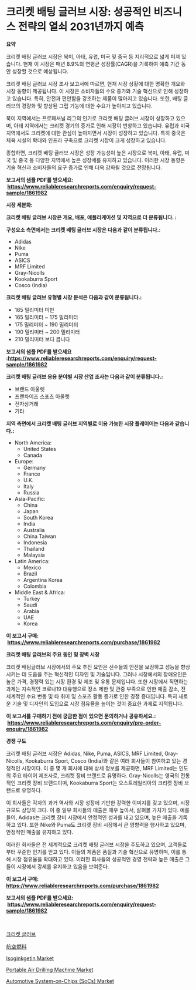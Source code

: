 <p><h1>크리켓 배팅 글러브 시장: 성공적인 비즈니스 전략의 열쇠 2031년까지 예측</h1></p><p><strong>요약</strong></p>
<p><p>크리켓 배팅 글러브 시장은 북미, 아태, 유럽, 미국 및 중국 등 지리적으로 넓게 퍼져 있습니다. 현재 이 시장은 매년 8.9%의 연평균 성장률(CAGR)을 기록하여 예측 기간 동안 성장할 것으로 예상됩니다.</p><p>크리켓 배팅 글러브 시장 조사 보고서에 따르면, 현재 시장 상황에 대한 명확한 개요와 시장 동향이 제공됩니다. 이 시장은 소비자들의 수요 증가와 기술 혁신으로 인해 성장하고 있습니다. 특히, 안전과 편안함을 강조하는 제품이 많아지고 있습니다. 또한, 배팅 글러브의 경량화 및 향상된 그립 기능에 대한 수요가 높아지고 있습니다.</p><p>북미 지역에서는 프로페셔널 리그의 인기로 크리켓 배팅 글러브 시장이 성장하고 있으며, 아태 지역에서는 크리켓 경기의 증가로 인해 시장이 번창하고 있습니다. 유럽과 미국 지역에서도 크리켓에 대한 관심이 높아지면서 시장이 성장하고 있습니다. 특히 중국은 체육 시설의 확대와 인프라 구축으로 크리켓 시장이 크게 성장하고 있습니다.</p><p>종합하면, 크리켓 배팅 글러브 시장은 성장 가능성이 높은 시장으로 북미, 아태, 유럽, 미국 및 중국 등 다양한 지역에서 높은 성장세를 유지하고 있습니다. 이러한 시장 동향은 기술 혁신과 소비자들의 요구 증가로 인해 더욱 강화될 것으로 전망됩니다.</p></p>
<p><strong>보고서의 샘플 PDF를 받으세요: &nbsp;<a href="https://www.reliableresearchreports.com/enquiry/request-sample/1861982">https://www.reliableresearchreports.com/enquiry/request-sample/1861982</a></strong></p>
<p><strong>시장 세분화:</strong></p>
<p><strong> 크리켓 배팅 글러브 시장은 개요, 배포, 애플리케이션 및 지역으로 더 분류됩니다. :</strong></p>
<p><strong>구성요소 측면에서는 크리켓 배팅 글러브 시장은 다음과 같이 분류됩니다.:</strong></p>
<p><ul><li>Adidas</li><li>Nike</li><li>Puma</li><li>ASICS</li><li>MRF Limited</li><li>Gray-Nicolls</li><li>Kookaburra Sport</li><li>Cosco (India)</li></ul></p>
<p><strong> 크리켓 배팅 글러브 유형별 시장 분석은 다음과 같이 분류됩니다.:</strong></p>
<p><ul><li>165 밀리미터 미만</li><li>165 밀리미터 ~ 175 밀리미터</li><li>175 밀리미터 ~ 190 밀리미터</li><li>190 밀리미터 ~ 200 밀리미터</li><li>210 밀리미터 보다 큽니다</li></ul></p>
<p><strong>보고서의 샘플 PDF를 받으세요 :<a href="https://www.reliableresearchreports.com/enquiry/request-sample/1861982">https://www.reliableresearchreports.com/enquiry/request-sample/1861982</a></strong></p>
<p><strong> 크리켓 배팅 글러브 응용 분야별 시장 산업 조사는 다음과 같이 분류됩니다.:</strong></p>
<p><ul><li>브랜드 아울렛</li><li>프랜차이즈 스포츠 아울렛</li><li>전자상거래</li><li>기타</li></ul></p>
<p><strong>지역 측면에서 크리켓 배팅 글러브 지역별로 이용 가능한 시장 플레이어는 다음과 같습니다.:</strong></p>
<p><ul>
    <li>
        North America:
        <ul>
            <li>United States</li>
            <li>Canada</li>
        </ul>
    </li>
    <li>
        Europe:
        <ul>
            <li>Germany</li>
            <li>France</li>
            <li>U.K.</li>
            <li>Italy</li>
            <li>Russia</li>
        </ul>
    </li>
    <li>
        Asia-Pacific:
        <ul>
            <li>China</li>
            <li>Japan</li>
            <li>South Korea</li>
            <li>India</li>
            <li>Australia</li>
            <li>China Taiwan</li>
            <li>Indonesia</li>
            <li>Thailand</li>
            <li>Malaysia</li>
        </ul>
    </li>
    <li>
        Latin America:
        <ul>
            <li>Mexico</li>
            <li>Brazil</li>
            <li>Argentina Korea</li>
            <li>Colombia</li>
        </ul>
    </li>
    <li>
        Middle East & Africa:
        <ul>
            <li>Turkey</li>
            <li>Saudi</li>
            <li>Arabia</li>
            <li>UAE</li>
            <li>Korea</li>
        </ul>
    </li>
    </ul></p>
<p><strong>이 보고서 구매: &nbsp;<a href="https://www.reliableresearchreports.com/purchase/1861982">https://www.reliableresearchreports.com/purchase/1861982</a></strong></p>
<p><strong>크리켓 배팅 글러브의 주요 동인 및 장벽 시장</strong></p>
<p><p>크리켓 배팅글러브 시장에서의 주요 추진 요인은 선수들의 안전을 보장하고 성능을 향상시키는 데 도움을 주는 혁신적인 디자인 및 기술입니다. 그러나 시장에서의 장애요인은 높은 가격, 경쟁력 있는 시장 환경 및 제조 및 유통 문제입니다. 또한 시장에서 직면하는 과제는 지속적인 코로나19 대유행으로 장소 제한 및 관중 부족으로 인한 매출 감소, 전 세계적인 수요 변동 및 타 취미 및 스포츠 활동 증가로 인한 경쟁 증대입니다. 특히 새로운 기술 및 디자인의 도입으로 시장 점유율을 높이는 것이 중요한 과제로 지적됩니다.</p></p>
<p><strong>이 보고서를 구매하기 전에 궁금한 점이 있으면 문의하거나 공유하세요.: &nbsp;<a href="https://www.reliableresearchreports.com/enquiry/pre-order-enquiry/1861982">https://www.reliableresearchreports.com/enquiry/pre-order-enquiry/1861982</a></strong></p>
<p><strong>경쟁 구도</strong></p>
<p><p>크리켓 배팅 글러브 시장은 Adidas, Nike, Puma, ASICS, MRF Limited, Gray-Nicolls, Kookaburra Sport, Cosco (India)와 같은 여러 회사들이 참여하고 있는 경쟁적인 시장이다. 이 중 몇 개 회사에 대해 상세 정보를 제공하면, MRF Limited는 인도의 주요 타이어 제조사로, 크리켓 장비 브랜드로 유명하다. Gray-Nicolls는 영국의 전통적인 크리켓 장비 브랜드이며, Kookaburra Sport는 오스트레일리아의 크리켓 장비 브랜드로 유명하다.</p><p>이 회사들은 각자의 과거 역사와 시장 성장에 기반한 강력한 이미지를 갖고 있으며, 시장 규모도 상당히 크다. 이 중 일부 회사들의 매출은 매우 높아서, 살펴볼 가치가 있다. 예를 들어, Adidas는 크리켓 장비 시장에서 안정적인 성과를 내고 있으며, 높은 매출을 기록하고 있다. 또한 Nike와 Puma도 크리켓 장비 시장에서 큰 영향력을 행사하고 있으며, 안정적인 매출을 유지하고 있다.</p><p>이러한 회사들은 전 세계적으로 크리켓 배팅 글러브 시장을 주도하고 있으며, 고객들로부터 꾸준한 인기를 얻고 있다. 이들의 제품은 품질과 기술 혁신으로 유명하며, 이를 통해 시장 점유율을 확대하고 있다. 이러한 회사들의 성공적인 경영 전략과 높은 매출은 그들이 시장에서 강세를 유지하고 있음을 보여준다.</p></p>
<p><strong>이 보고서 구매: &nbsp; <a href="https://www.reliableresearchreports.com/purchase/1861982">https://www.reliableresearchreports.com/purchase/1861982</a></strong></p>
<p><strong>보고서의 샘플 PDF를 받으세요: &nbsp;<a href="https://www.reliableresearchreports.com/enquiry/request-sample/1861982">https://www.reliableresearchreports.com/enquiry/request-sample/1861982</a></strong><strong></strong></p>
<p>&nbsp;</p>
<p><p><a href="https://github.com/vss5505pa7z1p/Market-Research-Report-List-1/blob/main/2295847191606.md">크리켓 글러브</a></p><p><a href="https://github.com/vhemk0794148/Market-Research-Report-List-1/blob/main/3698568191851.md">航空燃料</a></p><p><a href="https://github.com/joannesouthgate/Market-Research-Report-List-2/blob/main/isoginkgetin-market.md">Isoginkgetin Market</a></p><p><a href="https://issuu.com/reportprime-2/docs/portable-air-drilling-machine-market-size-2030.ppt">Portable Air Drilling Machine Market</a></p><p><a href="https://view.publitas.com/reportprime-1/automotive-system-on-chips-socs-market-size-market-trends-and-growth-outlook-forecasted-for-period-from-2023-to-2030/">Automotive System-on-Chips (SoCs) Market</a></p></p>